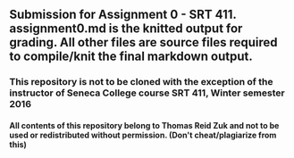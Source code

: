 ## Submission for Assignment 0 - SRT 411.  assignment0.md  is the knitted output for grading.  All other files are source files required to compile/knit the final markdown output.


### This repository is not to be cloned with the exception of the instructor of Seneca College course SRT 411, Winter semester 2016 

#### All contents of this repository belong to Thomas Reid Zuk and not to be used or redistributed without permission. (Don't cheat/plagiarize from this)